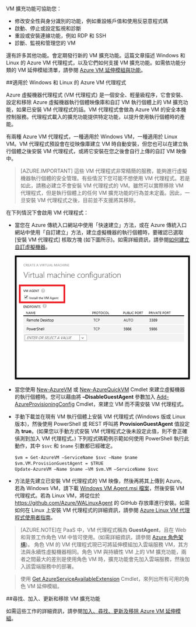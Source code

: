 



VM 擴充功能可協助您：

-   修改安全性與身分識別的功能，例如重設帳戶值和使用反惡意程式碼
-   啟動、停止或設定監視和診斷
-   重設或安裝連線功能，例如 RDP 和 SSH
-   診斷、監視和管理您的 VM

還有許多其他功能。會定期發行新的 VM 擴充功能。這篇文章描述 Windows 和 Linux 的 Azure VM 代理程式，以及它們如何支援 VM 擴充功能。如需依功能分類的 VM 延伸模組清單，請參閱 [Azure VM 延伸模組與功能](../articles/virtual-machines/virtual-machines-windows-extensions-features.md)。

##適用於 Windows 和 Linux 的 Azure VM 代理程式

Azure 虛擬機器代理程式 (VM 代理程式) 是一個安全、輕量級程序，它會安裝、設定和移除 Azure 虛擬機器執行個體映像庫和自訂 VM 執行個體上的 VM 擴充功能，如果已安裝 VM 代理程式的話。VM 代理程式會做為 Azure VM 的安全本機控制服務。代理程式載入的擴充功能提供特定功能，以提升使用執行個體時的產能。

有兩種 Azure VM 代理程式，一種適用於 Windows VM，一種適用於 Linux VM。VM 代理程式預設會在從映像庫建立 VM 時自動安裝，但您也可以在建立執行個體之後安裝 VM 代理程式，或將它安裝在您之後會自行上傳的自訂 VM 映像中。

>[AZURE.IMPORTANT] 這些 VM 代理程式非常精簡的服務，能夠進行虛擬機器執行個體的安全管理。有些情況下您可能不想使用 VM 代理程式。若是如此，請務必建立不會安裝 VM 代理程式的 VM。雖然可以實際移除 VM 代理程式，但是執行個體上的任何 VM 擴充功能的行為並未定義。因此，一旦安裝 VM 代理程式之後，目前並不支援將其移除。

在下列情況下會啟用 VM 代理程式：

-   當您在 Azure 傳統入口網站中使用「快速建立」方法，或在 Azure 傳統入口網站中使用「自訂建立」方法，建立虛擬機器的執行個體時，要確認已選取 [安裝 VM 代理程式] 核取方塊 (如下圖所示)。如需詳細資訊，請參閱[如何建立自訂虛擬機器](../articles/virtual-machines/virtual-machines-windows-classic-createportal.md)。

    ![VM 代理程式核取方塊](./media/virtual-machines-common-classic-agents-and-extensions/IC719409.png)

-   當您使用 [New-AzureVM](https://msdn.microsoft.com/library/azure/dn495254.aspx) 或 [New-AzureQuickVM](https://msdn.microsoft.com/library/azure/dn495183.aspx) Cmdlet 來建立虛擬機器的執行個體時。您可以藉由將 **–DisableGuestAgent** 參數加入 [Add-AzureProvisioningConfig](https://msdn.microsoft.com/library/azure/dn495299.aspx) Cmdlet，來建立 VM 而不需安裝 VM 代理程式。

-   手動下載並在現有 VM 執行個體上安裝 VM 代理程式 (Windows 版或 Linux 版本)，然後使用 PowerShell 或 REST 呼叫將 **ProvisionGuestAgent** 值設定為 **true**。(如果您以手動方式安裝 VM 代理程式之後未設定此值，則不會正確偵測到加入 VM 代理程式。) 下列程式碼範例示範如何使用 PowerShell 執行此動作，其中 `$svc` 和 `$name` 引數都已經確定。

        $vm = Get-AzureVM –ServiceName $svc –Name $name
        $vm.VM.ProvisionGuestAgent = $TRUE
        Update-AzureVM –Name $name –VM $vm.VM –ServiceName $svc

-   方法是先建立已安裝 VM 代理程式的 VM 映像，然後再將其上傳到 Azure。若為 Windows VM，請下載 [Windows VM Agent.msi 檔案](http://go.microsoft.com/fwlink/?LinkID=394789)，然後安裝 VM 代理程式。若為 Linux VM，將從位於 <https://github.com/Azure/WALinuxAgent> 的 GitHub 存放庫進行安裝。如需如何在 Linux 上安裝 VM 代理程式的詳細資訊，請參閱 [Azure Linux VM 代理程式使用者指南](../articles/virtual-machines/virtual-machines-linux-agent-user-guide.md)。

>[AZURE.NOTE]在 PaaS 中，VM 代理程式稱為 **GuestAgent**，且在 Web 和背景工作角色 VM 中皆可使用。(如需詳細資訊，請參閱 [Azure 角色架構](http://blogs.msdn.com/b/kwill/archive/2011/05/05/windows-azure-role-architecture.aspx))。 角色 VM 的 VM 代理程式現已可將延伸模組加入雲端服務 VM，其方法與永續性虛擬機器相同。角色 VM 與持續性 VM 上的 VM 擴充功能，兩者之間最大的差別是使用角色 VM 時，擴充功能會先加入雲端服務，然後加入該雲端服務中的部署。

>使用 [Get AzureServiceAvailableExtension](https://msdn.microsoft.com/library/azure/dn722498.aspx) Cmdlet，來列出所有可用的角色 VM 延伸模組。

##尋找、加入、更新和移除 VM 擴充功能  

如需這些工作的詳細資訊，請參閱[加入、尋找、更新及移除 Azure VM 延伸模組](../articles/virtual-machines/virtual-machines-windows-classic-manage-extensions.md)。

<!---HONumber=AcomDC_0330_2016-->